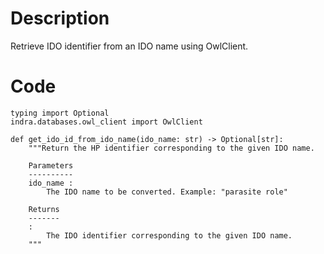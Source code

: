 # Description
Retrieve IDO identifier from an IDO name using OwlClient.

# Code
```
typing import Optional
indra.databases.owl_client import OwlClient

def get_ido_id_from_ido_name(ido_name: str) -> Optional[str]:
    """Return the HP identifier corresponding to the given IDO name.

    Parameters
    ----------
    ido_name :
        The IDO name to be converted. Example: "parasite role"

    Returns
    -------
    :
        The IDO identifier corresponding to the given IDO name.
    """

```
